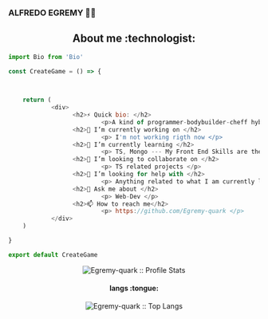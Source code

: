 ### ALFREDO EGREMY :man_technologist:

<!--
**Egremy-quark/Egremy-quark** is a ✨ _special_ ✨ repository because its `README.md` (this file) appears on your GitHub profile.

Here are some ideas to get you started:

- 🔭 I’m currently working on ...
- 🌱 I’m currently learning ...
- 👯 I’m looking to collaborate on ...
- 🤔 I’m looking for help with ...
- 💬 Ask me about ...
- 📫 How to reach me: ...
- 😄 Pronouns: ...
- ⚡ Fun fact: ...
-->

<h2 align="center">About me :technologist:</h2>

```JavaScript
import Bio from 'Bio'

const CreateGame = () => {


	
    return (
            <div>
                  <h2>⚡ Quick bio: </h2>
                          <p>A kind of programmer-bodybuilder-cheff hybrid </p>
                  <h2>🔭 I’m currently working on </h2>
                          <p> I'm not working rigth now </p>
                  <h2>🌱 I’m currently learning </h2> 
                          <p> TS, Mongo --- My Front End Skills are the PERN stack </p>
                  <h2>👯 I’m looking to collaborate on </h2> 
                          <p> TS related projects </p>
                  <h2>🤔 I’m looking for help with </h2> 
                          <p> Anything related to what I am currently learning 😅 </p>
                  <h2>💬 Ask me about </h2> 
                          <p> Web-Dev </p>
                  <h2>📫 How to reach me</h2>
                          <p> https://github.com/Egremy-quark </p>
            </div>
    )

}

export default CreateGame


```

<p align="center"><img src="https://github-readme-stats.vercel.app/api?username=Egremy-quark&show_icons=true&theme=synthwave" alt="Egremy-quark :: Profile Stats" /></p>

<h4 align="center"> langs :tongue:</h4>

<p align="center"><img src="https://github-readme-stats.vercel.app/api/top-langs/?username=Egremy-quark&langs_count=10&theme=tokyonight&layout=compact" alt="Egremy-quark :: Top Langs" /></p>
